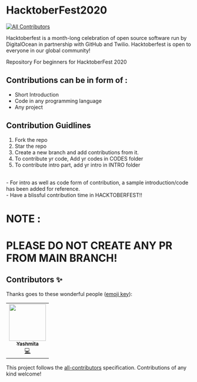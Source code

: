# HacktoberFest2020
<!-- ALL-CONTRIBUTORS-BADGE:START - Do not remove or modify this section -->
[![All Contributors](https://img.shields.io/badge/all_contributors-1-orange.svg?style=flat-square)](#contributors-)
<!-- ALL-CONTRIBUTORS-BADGE:END -->

Hacktoberfest is a month-long celebration of open source software run by DigitalOcean in partnership with GitHub and Twilio.
Hacktoberfest is open to everyone in our global community!

Repository For beginners for HacktoberFest 2020

## Contributions can be in form of :
- Short Introduction 
- Code in any programming language
- Any project 

## Contribution Guidlines
1. Fork the repo <br>
2. Star the repo
3. Create a new branch and add contributions from it.
4. To contribute yr code, Add yr codes in CODES folder
3. To contribute intro part, add yr intro in INTRO folder
<br>
- For intro as well as code form of contribution, a sample introduction/code has been added for reference.
<br>
- Have a blissful contribution time in HACKTOBERFEST!! 


# NOTE :
# PLEASE DO NOT CREATE ANY PR FROM MAIN BRANCH! 

## Contributors ✨

Thanks goes to these wonderful people ([emoji key](https://allcontributors.org/docs/en/emoji-key)):

<!-- ALL-CONTRIBUTORS-LIST:START - Do not remove or modify this section -->
<!-- prettier-ignore-start -->
<!-- markdownlint-disable -->
<table>
  <tr>
    <td align="center"><a href="https://github.com/yashmita"><img src="https://avatars2.githubusercontent.com/u/55138349?v=4" width="100px;" alt=""/><br /><sub><b>Yashmita</b></sub></a><br /><a href="https://github.com/Raksha1906/HacktoberFest2020/commits?author=yashmita" title="Code">💻</a></td>
  </tr>
</table>

<!-- markdownlint-enable -->
<!-- prettier-ignore-end -->
<!-- ALL-CONTRIBUTORS-LIST:END -->

This project follows the [all-contributors](https://github.com/all-contributors/all-contributors) specification. Contributions of any kind welcome!